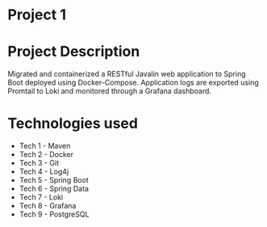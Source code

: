 # Project 1

 # Project Description

Migrated and containerized a RESTful Javalin web application to Spring Boot deployed using Docker-Compose. Application logs are exported using Promtail to Loki and monitored through a Grafana dashboard.

 # Technologies used

* Tech 1 - Maven
* Tech 2 - Docker
* Tech 3 - Git
* Tech 4 - Log4j
* Tech 5 - Spring Boot
* Tech 6 - Spring Data
* Tech 7 - Loki
* Tech 8 - Grafana
* Tech 9 - PostgreSQL

